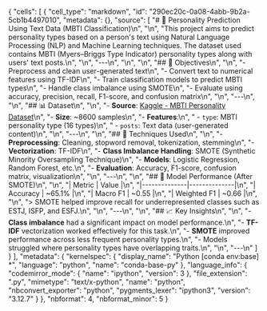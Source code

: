 {
 "cells": [
  {
   "cell_type": "markdown",
   "id": "290ec20c-0a08-4abb-9b2a-5cb1b4497010",
   "metadata": {},
   "source": [
    "# 🧠 Personality Prediction Using Text Data (MBTI Classification)\n",
    "\n",
    "This project aims to predict personality types based on a person's text using Natural Language Processing (NLP) and Machine Learning techniques. The dataset used contains MBTI (Myers–Briggs Type Indicator) personality types along with users' text posts.\n",
    "\n",
    "---\n",
    "\n",
    "\n",
    "## 📌 Objectives\n",
    "\n",
    "- Preprocess and clean user-generated text\n",
    "- Convert text to numerical features using TF-IDF\n",
    "- Train classification models to predict MBTI types\n",
    "- Handle class imbalance using SMOTE\n",
    "- Evaluate using accuracy, precision, recall, F1-score, and confusion matrix\n",
    "\n",
    "---\n",
    "\n",
    "## 📊 Dataset\n",
    "\n",
    "- **Source**: [Kaggle - MBTI Personality Dataset](https://www.kaggle.com/datasnaek/mbti-type)\n",
    "- **Size**: ~8600 samples\n",
    "- **Features**:\n",
    "  - `type`: MBTI personality type (16 types)\n",
    "  - `posts`: Text data (user-generated content)\n",
    "\n",
    "---\n",
    "\n",
    "## 🧹 Techniques Used\n",
    "\n",
    "- **Preprocessing**: Cleaning, stopword removal, tokenization, stemming\n",
    "- **Vectorization**: TF-IDF\n",
    "- **Class Imbalance Handling**: SMOTE (Synthetic Minority Oversampling Technique)\n",
    "- **Models**: Logistic Regression, Random Forest, etc.\n",
    "- **Evaluation**: Accuracy, F1-score, confusion matrix, visualization\n",
    "\n",
    "---\n",
    "\n",
    "## 🧪 Model Performance (After SMOTE)\n",
    "\n",
    "| Metric       | Value        |\n",
    "|--------------|--------------|\n",
    "| Accuracy     | ~65.1%       |\n",
    "| Macro F1     | ~0.55        |\n",
    "| Weighted F1  | ~0.66        |\n",
    "\n",
    "> SMOTE helped improve recall for underrepresented classes such as ESTJ, ISFP, and ESFJ.\n",
    "\n",
    "---\n",
    "\n",
    "## 📈 Key Insights\n",
    "\n",
    "- **Class imbalance** had a significant impact on model performance.\n",
    "- **TF-IDF** vectorization worked effectively for this task.\n",
    "- **SMOTE** improved performance across less frequent personality types.\n",
    "- Models struggled where personality types have overlapping traits.\n",
    "\n",
    "---\n"
   ]
  }
 ],
 "metadata": {
  "kernelspec": {
   "display_name": "Python [conda env:base] *",
   "language": "python",
   "name": "conda-base-py"
  },
  "language_info": {
   "codemirror_mode": {
    "name": "ipython",
    "version": 3
   },
   "file_extension": ".py",
   "mimetype": "text/x-python",
   "name": "python",
   "nbconvert_exporter": "python",
   "pygments_lexer": "ipython3",
   "version": "3.12.7"
  }
 },
 "nbformat": 4,
 "nbformat_minor": 5
}
